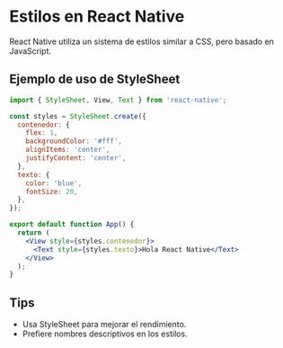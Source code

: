 # Estilos en React Native

React Native utiliza un sistema de estilos similar a CSS, pero basado en JavaScript.

## Ejemplo de uso de StyleSheet

```jsx
import { StyleSheet, View, Text } from 'react-native';

const styles = StyleSheet.create({
  contenedor: {
    flex: 1,
    backgroundColor: '#fff',
    alignItems: 'center',
    justifyContent: 'center',
  },
  texto: {
    color: 'blue',
    fontSize: 20,
  },
});

export default function App() {
  return (
    <View style={styles.contenedor}>
      <Text style={styles.texto}>Hola React Native</Text>
    </View>
  );
}
```

## Tips

- Usa StyleSheet para mejorar el rendimiento.
- Prefiere nombres descriptivos en los estilos.
